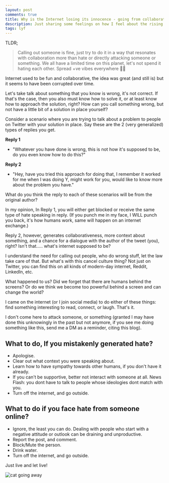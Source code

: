 ```yaml
---
layout: post
comments: true
title: Why is the Internet losing its innocence - going from collaboration to Hate?
description: Just sharing some feelings on how I feel about the rising hate culture on the internet
tags: lyf
---
```



TLDR;
> Calling out someone is fine, just try to do it in a way that resonates with collaboration more than hate or directly attacking someone or something. We all have a limited time on this planet, let's not spend it hating each other. Spread +ve vibes everywhere 🙌🏽

Internet used to be fun and collaborative, the idea was great (and still is) but it seems to have been corrupted over time.

Let's take talk about something that you know is wrong, it's not correct. If that's the case, then you also must know how to solve it, or at least know how to approach the solution, right?
How can you call something wrong, but not have a little bit of a solution in place yourself?

Consider a scenario where you are trying to talk about a problem to people on Twitter with your solution in place.
Say these are the 2 (very generalized) types of replies you get.

**Reply 1**

- "Whatever you have done is wrong, this is not how it's supposed to be, do you even know how to do this?"

**Reply 2**

- "Hey, have you tried this approach for doing that, I remember it worked for me when I was doing Y, might work for you, would like to know more about the problem you have."

What do you think the reply to each of these scenarios will be from the original author?

In my opinion, In Reply 1, you will either get blocked or receive the same type of hate speaking in reply.
(If you punch me in my face, I WILL punch you back, it's how humans work, same will happen on an internet exchange.)

Reply 2, however, generates collaborativeness, more context about something, and a chance for a dialogue with the author of the tweet (you), right? Isn't that..... what's internet supposed to be?

I understand the need for calling out people, who do wrong stuff, let the law take care of that. But what's with this cancel culture thing?
Not just on Twitter, you can find this on all kinds of modern-day internet, Reddit, LinkedIn, etc.

What happened to us? Did we forget that there are humans behind the screens? Or do we think we become too powerful behind a screen and can change the world?

I came on the internet (or I join social media) to do either of these things: find something interesting to read, connect, or laugh. That's it.

I don't come here to attack someone, or something (granted I may have done this unknowingly in the past but not anymore, if you see me doing something like this, send me a DM as a reminder, citing this blog).

## What to do, If you mistakenly generated hate?

- Apologise.
- Clear out what context you were speaking about.
- Learn how to have sympathy towards other humans, if you don't have it already.
- If you can't be supportive, better not interact with someone at all. News Flash: you dont have to talk to people whose ideologies dont match with you.
- Turn off the internet, and go outside.

## What to do if you face hate from someone online?

- Ignore, the least you can do. Dealing with people who start with a negative attitude or outlook can be draining and unproductive.
- Report the post, and comment.
- Block/Mute the person.
- Drink water.
- Turn off the internet, and go outside.

Just live and let live!

![cat going away](https://media.giphy.com/media/iPiUxztIL4Sl2/giphy.gif)
